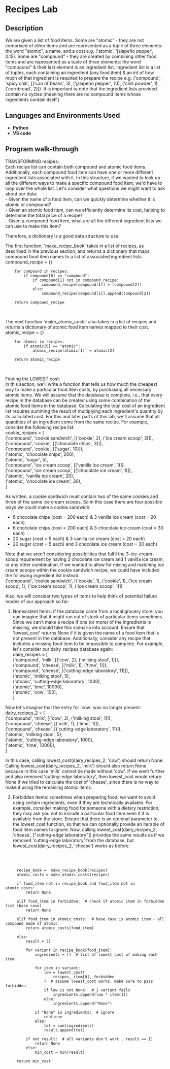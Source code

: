 <h1>Recipes Lab</h1>
<h2>Description</h2>
We are given a list of food items. Some are "atomic" - they are not comprised of other items and are represented as a tuple of three elements: the word "atomic", a name, and a cost e.g. ('atomic', 'jalapeño pepper', 0.15). Some are "compound" -  they are created by combining other food items and are represented as a tuple of three elements: the word "compound" & their last element is an ingredient list. Ingredient list is a list of tuples, each containing an ingredient (any food item) & an int of how much of that ingredient is required to prepare the recipe e.g.  ('compound', 'spicy chili', [('can of beans', 3), ('jalapeño pepper', 10), ('chili powder', 1), ('cornbread', 2)]). It is important to note that the ingredient lists provided contain no cycles (meaning there are no compound items whose ingredients contain itself.)<br /> 


<h2>Languages and Environments Used</h2>

- <b>Python</b> 
- <b>VS code</b>

<h2>Program walk-through</h2>

<p align="left">
TRANSFORMING recipes:<br/>
Each recipe list can contain both compound and atomic food items. Additionally, each compound food item can have one or more different ingredient lists associated with it. In this structure, if we wanted to look up all the different ways to make a specific compound food item, we'd have to loop over the whole list. Let's consider what questions we might want to ask about our data:<br/>
- Given the name of a food item, can we quickly determine whether it is atomic or compound?<br/>
- Given an atomic food item, can we efficiently determine its cost, helping to determine the total price of a recipe? <br/>
- Given a compound food item, what are all the different ingredient lists we can use to make this item?<br/>

Therefore, a dictionary is a good data structure to use.<br/>

The first function, 'make_recipe_book' takes in a list of recipes, as described in the previous section, and returns a dictionary that maps compound food item names to a list of associated ingredient lists.<br/>
 compound_recipe = {}

        for compound in recipes:
            if compound[0] == "compound":
                if compound[1] not in compound_recipe:
                    compound_recipe[compound[1]] = [compound[2]]
                else:
                    compound_recipe[compound[1]].append(compound[2])
    
        return compound_recipe
<br/>
    
The next function 'make_atomic_costs' also takes in a list of recipes and returns a dictionary of atomic food item names mapped to their cost.<br/>
atomic_recipe = {}

        for atomic in recipes:
            if atomic[0] == "atomic":
                atomic_recipe[atomic[1]] = atomic[2]
    
        return atomic_recipe
<br/>
<p align="left">
Finding the LOWEST cost:<br/>
In this section, we'll write a function that tells us how much the cheapest way to make a particular food item costs, by purchasing all necessary atomic items. We will assume that the database is complete, i.e., that every recipe in the database can be created using some combination of the atomic food items in the database. Calculating the total cost of an ingredient list requires summing the result of multiplying each ingredient's quantity by its calculated cost. For this and later parts of this lab, we'll assume that all quantities of an ingredient come from the same recipe. For example, consider the following recipe list:<br/>
cookie_recipes = [<br/>
    ('compound', 'cookie sandwich', [('cookie', 2), ('ice cream scoop', 3)]),<br/>
    ('compound', 'cookie', [('chocolate chips', 3)]),<br/>
    ('compound', 'cookie', [('sugar', 10)]),<br/>
    ('atomic', 'chocolate chips', 200),<br/>
    ('atomic', 'sugar', 5),<br/>
    ('compound', 'ice cream scoop', [('vanilla ice cream', 1)]),<br/>
    ('compound', 'ice cream scoop', [('chocolate ice cream', 1)]),<br/>
    ('atomic', 'vanilla ice cream', 20),<br/>
    ('atomic', 'chocolate ice cream', 30),<br/>
]<br/>

As written, a cookie sandwich must contain two of the same cookies and three of the same ice cream scoops. So in this case there are four possible ways we could make a cookie sandwich:<br/>
- 6 chocolate chips (cost = 200 each) & 3 vanilla ice cream (cost = 20 each)<br/>
- 6 chocolate chips  (cost = 200 each) & 3 chocolate ice cream (cost = 30 each)<br/>
- 20 sugar (cost = 5 each) & 3 vanilla ice cream (cost = 20 each)<br/>
- 20 sugar (cost = 5 each) and 3 chocolate ice cream (cost = 30 each)<br/>

Note that we aren't considering possibilities that fulfil the 3-ice-cream-scoop requirement by having 2 chocolate ice cream and 1 vanilla ice cream, or any other combination. If we wanted to allow for mixing and matching ice cream scoops within the cookie sandwich recipe, we could have included the following ingredient list instead:<br/>
('compound', 'cookie sandwich', [('cookie', 1), ('cookie', 1), ('ice cream scoop', 1), ('ice cream scoop', 1), ('ice cream scoop', 1)])<br/>

Also, we will consider two types of items to help think of potential failure modes of our approach so far:<br/>
1. Nonexistent Items: if the database came from a local grocery store, you can imagine that it might run out of stock of particular items sometimes. Since we can't make a recipe if one (or more) of the ingredients is missing, we should take this scenario into account. Ensure that 'lowest_cost' returns None if it is given the name of a food item that is not present in the database. Additionally, consider any recipe that includes a missing food item to be impossible to complete. For example, let's consider our dairy_recipes database again:<br/>
dairy_recipes = [<br/>
    ('compound', 'milk', [('cow', 2), ('milking stool', 1)]),<br/>
    ('compound', 'cheese', [('milk', 1), ('time', 1)]),<br/>
    ('compound', 'cheese', [('cutting-edge laboratory', 11)]),<br/>
    ('atomic', 'milking stool', 5),<br/>
    ('atomic', 'cutting-edge laboratory', 1000),<br/>
    ('atomic', 'time', 10000),<br/>
    ('atomic', 'cow', 100),<br/>
]<br/>

Now let's imagine that the entry for 'cow' was no longer present:<br/>
dairy_recipes_2 = [<br/>
    ('compound', 'milk', [('cow', 2), ('milking stool', 1)]),<br/>
    ('compound', 'cheese', [('milk', 1), ('time', 1)]),<br/>
    ('compound', 'cheese', [('cutting-edge laboratory', 11)]),<br/>
    ('atomic', 'milking stool', 5),<br/>
    ('atomic', 'cutting-edge laboratory', 1000),<br/>
    ('atomic', 'time', 10000),<br/>
]<br/>

In this case, calling lowest_cost(dairy_recipes_2, 'cow') should return None. Calling lowest_cost(dairy_recipes_2, 'milk') should also return None because in this case 'milk' cannot be made without 'cow'. If we went further and also removed 'cutting-edge laboratory', then lowest_cost would return None if we tried to calculate the cost of 'cheese', since there is no way to make it using the remaining atomic items.

2) Forbidden Items: sometimes when preparing food, we want to avoid using certain ingredients, even if they are technically available. For example, consider making food for someone with a dietary restriction; they may ask you not to include a particular food item even if it is available from the store. Ensure that there is an optional parameter to the lowest_cost function, so that we can optionally provide an iterable of food item names to ignore. Now, calling lowest_cost(dairy_recipes_2, 'cheese', ["cutting-edge laboratory"]) provides the same results as if we removed 'cutting-edge laboratory' from the database, but lowest_cost(dairy_recipes_2, 'cheese') works as before.<br/>
<br/>
<br/>

         recipe_book =  make_recipe_book(recipes)
         atomic_costs = make_atomic_costs(recipes)
         
         if food_item not in recipe_book and food_item not in atomic_costs:
             return None
     
         elif food_item in forbidden:  # check if atomic item in forbidden list (base case)
             return None
     
         elif food_item in atomic_costs:  # base case is atomic item - all compound made of atomic
             return atomic_costs[food_item]
     
         else:
             result = []
     
             for variant in recipe_book[food_item]:
                 ingredients = []  # list of lowest cost of making each item
     
                 for item in variant:
                     low = lowest_cost(
                         recipes, item[0], forbidden
                     )  # assume lowest_cost works, make sure to pass forbidden
                     if low is not None:  # 1 variant fails
                         ingredients.append(low * item[1])
                     else:
                         ingredients.append("None")
     
                 if "None" in ingredients:  # ignore
                     continue
                 else:
                     tot = sum(ingredients)
                     result.append(tot)
     
             if not result:  # all variants don't work , result == []
                 return None
             else:
                 min_cost = min(result)
     
         return min_cost



